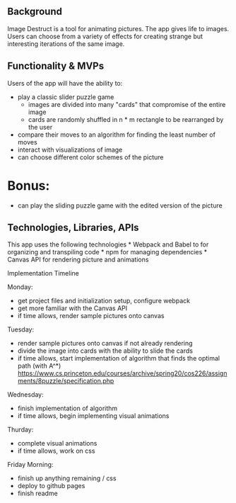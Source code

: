 ## Background

Image Destruct is a tool for animating pictures. The app gives life to images. Users can choose from a variety of effects for creating strange but interesting iterations of the same image.

## Functionality & MVPs

Users of the app will have the ability to:

* play a classic slider puzzle game
    * images are divided into many "cards" that compromise of the entire image
    * cards are randomly shuffled in n * m rectangle to be rearranged by the user
* compare their moves to an algorithm for finding the least number of moves
* interact with visualizations of image
* can choose different color schemes of the picture

# Bonus:
* can play the sliding puzzle game with the edited version of the picture

## Technologies, Libraries, APIs

This app uses the following technologies
    * Webpack and Babel to for organizing and transpiling code
    * npm for managing dependencies
    * Canvas API for rendering picture and animations
    
 Implementation Timeline
 
 Monday:
 * get project files and initialization setup, configure webpack
 * get more familiar with the Canvas API
 * if time allows, render sample pictures onto canvas

Tuesday:
* render sample pictures onto canvas if not already rendering
* divide the image into cards with the ability to slide the cards
* if time allows, start implementation of algorithm that finds the optimal path (with A^*)
https://www.cs.princeton.edu/courses/archive/spring20/cos226/assignments/8puzzle/specification.php

Wednesday:
* finish implementation of algorithm
* if time allows, begin implementing visual animations

Thurday:
* complete visual animations
* if time allows, work on css

Friday Morning:
* finish up anything remaining / css
* deploy to github pages
* finish readme
